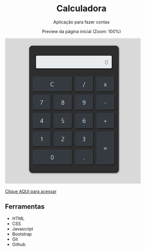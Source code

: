 <h1 align="center"> Calculadora </h1>

<p align="center">Aplicação para fazer contas</p>

<p align="center">Preview da página inicial (Zoom: 100%)</p>
<img src="./Calculadora-Preview.png">

[Clique AQUI para acessar](https://nepht022.github.io/Calculadora/)

## Ferramentas

- HTML
- CSS
- Javascript
- Bootstrap
- Git
- Github
